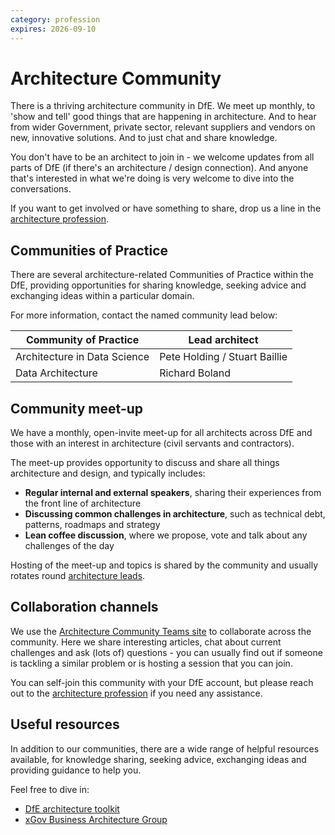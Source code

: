 ```yaml
---
category: profession
expires: 2026-09-10
---
```


# Architecture Community
There is a thriving architecture community in DfE. We meet up monthly, to 'show and tell' good things that are happening in architecture. And to hear from wider Government, private sector, relevant suppliers and vendors on new, innovative solutions. And to just chat and share knowledge.

You don't have to be an architect to join in - we welcome updates from all parts of DfE (if there's an architecture / design connection). And anyone that's interested in what we're doing is very welcome to dive into the conversations.

If you want to get involved or have something to share, drop us a line in the [architecture profession](mailto:architecture.profession@education.gov.uk).

## Communities of Practice
There are several architecture-related Communities of Practice within the DfE, providing opportunities for sharing knowledge, seeking advice and exchanging ideas within a particular domain.

For more information, contact the named community lead below:

| Community of Practice | Lead architect |
| ----------| ---------- |
| Architecture in Data Science| Pete Holding / Stuart Baillie |
| Data Architecture | Richard Boland |

## Community meet-up
We have a monthly, open-invite meet-up for all architects across DfE and those with an interest in architecture (civil servants and contractors).

The meet-up provides opportunity to discuss and share all things architecture and design, and typically includes:

- **Regular internal and external speakers**, sharing their experiences from the front line of architecture
- **Discussing common challenges in architecture**, such as technical debt, patterns, roadmaps and strategy
- **Lean coffee discussion**, where we propose, vote and talk about any challenges of the day

Hosting of the meet-up and topics is shared by the community and usually rotates round [architecture leads](../architecture-profession/#architecture-leads).

## Collaboration channels
We use the [Architecture Community Teams site](https://teams.microsoft.com/l/team/19%3a431430007aba4eceaddb4a0ab32dc412%40thread.skype/conversations?groupId=a7bd5aaa-9b44-4594-b058-4ac717af83d9&tenantId=fad277c9-c60a-4da1-b5f3-b3b8b34a82f9) to collaborate across the community. Here we share interesting articles, chat about current challenges and ask (lots of) questions - you can usually find out if someone is tackling a similar problem or is hosting a session that you can join.

You can self-join this community with your DfE account, but please reach out to the [architecture profession](mailto:architecture.profession@education.gov.uk) if you need any assistance.

## Useful resources
In addition to our communities, there are a wide range of helpful resources available, for knowledge sharing, seeking advice, exchanging ideas and providing guidance to help you.

Feel free to dive in:

- [DfE architecture toolkit](https://planner.cloud.microsoft/webui/plan/V_MJD_d-AUqrjB4GRgyug5YABPL1/view/board?tid=fad277c9-c60a-4da1-b5f3-b3b8b34a82f9)
- [xGov Business Architecture Group](https://khub.net/group/x-gov-business-architecture-group)
